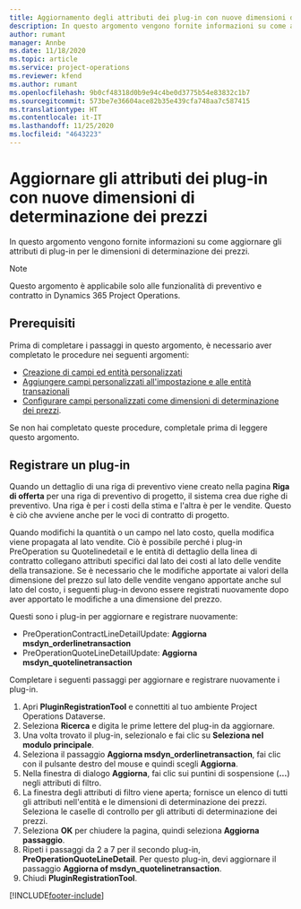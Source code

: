 ```yaml
---
title: Aggiornamento degli attributi dei plug-in con nuove dimensioni di determinazione dei prezzi
description: In questo argomento vengono fornite informazioni su come aggiornare gli attributi di plug-in per le dimensioni di determinazione dei prezzi.
author: rumant
manager: Annbe
ms.date: 11/18/2020
ms.topic: article
ms.service: project-operations
ms.reviewer: kfend
ms.author: rumant
ms.openlocfilehash: 9b0cf48318d0b9e94c4be0d3775b54e83832c1b7
ms.sourcegitcommit: 573be7e36604ace82b35e439cfa748aa7c587415
ms.translationtype: HT
ms.contentlocale: it-IT
ms.lasthandoff: 11/25/2020
ms.locfileid: "4643223"
---
```

# <a name="update-plug-in-attributes-with-new-pricing-dimensions"></a>Aggiornare gli attributi dei plug-in con nuove dimensioni di determinazione dei prezzi

In questo argomento vengono fornite informazioni su come aggiornare gli attributi di plug-in per le dimensioni di determinazione dei prezzi.

> [!NOTE]
> Questo argomento è applicabile solo alle funzionalità di preventivo e contratto in Dynamics 365 Project Operations.

## <a name="prerequisites"></a>Prerequisiti
Prima di completare i passaggi in questo argomento, è necessario aver completato le procedure nei seguenti argomenti:

  - [Creazione di campi ed entità personalizzati](create-custom-fields-entities-pricing-dimensions.md) 
  - [Aggiungere campi personalizzati all'impostazione e alle entità transazionali ](add-custom-fields-price-setup-transactional-entities.md)
  - [Configurare campi personalizzati come dimensioni di determinazione dei prezzi](set-up-custom-fields-pricing-dimensions.md). 
  
Se non hai completato queste procedure, completale prima di leggere questo argomento.

## <a name="register-a-plug-in"></a>Registrare un plug-in
Quando un dettaglio di una riga di preventivo viene creato nella pagina **Riga di offerta** per una riga di preventivo di progetto, il sistema crea due righe di preventivo. Una riga è per i costi della stima e l'altra è per le vendite. Questo è ciò che avviene anche per le voci di contratto di progetto.

Quando modifichi la quantità o un campo nel lato costo, quella modifica viene propagata al lato vendite. Ciò è possibile perché i plug-in PreOperation su Quotelinedetail e le entità di dettaglio della linea di contratto collegano attributi specifici dal lato dei costi al lato delle vendite della transazione. Se è necessario che le modifiche apportate ai valori della dimensione del prezzo sul lato delle vendite vengano apportate anche sul lato del costo, i seguenti plug-in devono essere registrati nuovamente dopo aver apportato le modifiche a una dimensione del prezzo.

Questi sono i plug-in per aggiornare e registrare nuovamente:

- PreOperationContractLineDetailUpdate: **Aggiorna msdyn_orderlinetransaction**
- PreOperationQuoteLineDetailUpdate: **Aggiorna msdyn_quotelinetransaction**

Completare i seguenti passaggi per aggiornare e registrare nuovamente i plug-in.

1. Apri **PluginRegistrationTool** e connettiti al tuo ambiente Project Operations Dataverse.
2. Seleziona **Ricerca** e digita le prime lettere del plug-in da aggiornare.
3. Una volta trovato il plug-in, selezionalo e fai clic su **Seleziona nel modulo principale**.
4. Seleziona il passaggio **Aggiorna msdyn_orderlinetransaction**, fai clic con il pulsante destro del mouse e quindi scegli **Aggiorna**.
5. Nella finestra di dialogo **Aggiorna**, fai clic sui puntini di sospensione (**...**) negli attributi di filtro.
6. La finestra degli attributi di filtro viene aperta; fornisce un elenco di tutti gli attributi nell'entità e le dimensioni di determinazione dei prezzi. Seleziona le caselle di controllo per gli attributi di determinazione dei prezzi.
7. Seleziona **OK** per chiudere la pagina, quindi seleziona **Aggiorna passaggio**.
8. Ripeti i passaggi da 2 a 7 per il secondo plug-in, **PreOperationQuoteLineDetail**. Per questo plug-in, devi aggiornare il passaggio **Aggiorna of msdyn_quotelinetransaction**.
9. Chiudi **PluginRegistrationTool**.


[!INCLUDE[footer-include](../includes/footer-banner.md)]